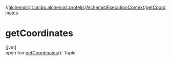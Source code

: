 //[alchemist](../../../index.md)/[it.unibo.alchemist.protelis](../index.md)/[AlchemistExecutionContext](index.md)/[getCoordinates](get-coordinates.md)

# getCoordinates

[jvm]\
open fun [getCoordinates](get-coordinates.md)(): Tuple
